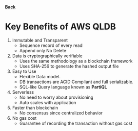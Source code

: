 #### [Back](./README.md)

# Key Benefits of AWS QLDB

1. Immutable and Transparent
    * Sequence record of every read
    * Append only No Delete
2. Data is cryptographically verifiable
    * Uses the same methodology as a blockchain framework
    * Uses SHA-256 to generate the hashed output file
3. Easy to Use
    * Flexible Data model.
    * DB transactions are ACID Compliant and full serializable.
    * SQL-like Query language known as **PartiQL**
4. Serverless
    * No need to worry about provisioning
    * Auto scales with application
5. Faster than blockchain
    * No consensus since centralized behavior
6. No gas cost
    * Guarantee of recording the transaction without gas cost      